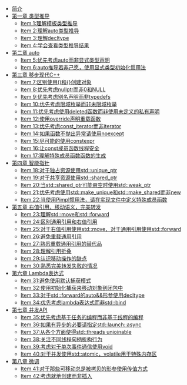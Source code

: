 - [简介](Introduction.md)
- [第一章 类型推导]()
	- [Item 1:理解模板类型推导](item1.md)
	- [Item 2:理解auto类型推导](item2.md)
	- [Item 3:理解decltype](item3.md)
	- [Item 4:学会查看类型推导结果](item4.md)
- [第二章 auto]()
	- [Item 5:优先考虑auto而非显式类型声明](item5.md)
	- [Item 6:auto推导若非己愿，使用显式类型初始化惯用法](item6.md)
- [第三章 移步现代C++]()
	- [Item 7:区别使用()和{}创建对象](item7.md)
	- [Item 8:优先考虑nullptr而非0和NULL](item8.md)
	- [Item 9:优先考虑别名声明而非typedefs](item9.md)
	- [Item 10:优先考虑限域枚举而非未限域枚举](item10.md)
	- [Item 11:优先考虑使用deleted函数而非使用未定义的私有声明](item11.md)
	- [Item 12:使用override声明重载函数](item12.md)
	- [Item 13:优先考虑const_iterator而非iterator](item13.md)
	- [Item 14:如果函数不抛出异常请使用noexcept](item14.md)
	- [Item 15:尽可能的使用constexpr](item15.md)
	- [Item 16:让const成员函数线程安全](item16.md)
	- [Item 17:理解特殊成员函数函数的生成](item17.md) 
- [第四章 智能指针]()
	- [Item 18:对于独占资源使用std::unique_ptr](item18.md)
	- [Item 19:对于共享资源使用std::shared_ptr](item19.md)
	- [Item 20:当std::shared_ptr可能悬空时使用std::weak_ptr](item20.md)
	- [Item 21:优先考虑使用std::make_unique和std::make_shared而非new](item21.md)
	- [Item 22:当使用Pimpl惯用法，请在实现文件中定义特殊成员函数](item22.md)
- [第五章 右值引用，移动语义，完美转发]()
	- [Item 23:理解std::move和std::forward](item23.md)
	- [Item 24:区别通用引用和右值引用](item24.md)
	- [Item 25:对于右值引用使用std::move，对于通用引用使用std::forward](item25.md)
	- [Item 26:避免重载通用引用](item26.md)
	- [Item 27:熟悉重载通用引用的替代品](item27.md)
	- [Item 28:理解引用折叠](item28.md)
	- [Item 29:认识移动操作的缺点](item29.md)
	- [Item 30:熟悉完美转发失败的情况](item30.md)
- [第六章 Lambda表达式]()
	- [Item 31:避免使用默认捕获模式](item31.md)
	- [Item 32:使用初始化捕获来移动对象到闭包中](item32.md)
	- [Item 33:对于std::forward的auto&&形参使用decltype](item33.md)
	- [Item 34:优先考虑lambda表达式而非std::bind](item34.md)
- [第七章 并发API]()
	- [Item 35:优先考虑基于任务的编程而非基于线程的编程](Item35.md)
	- [Item 36:如果有异步的必要请指定std::launch::async](item36.md)
	- [Item 37:从各个方面使得std::threads unjoinable](item37.md)
	- [Item 38:关注不同线程句柄析构行为](item38.md)
	- [Item 39:考虑对于单次事件通信使用void](item39.md)
	- [Item 40:对于并发使用std::atomic，volatile用于特殊内存区](item40.md)
- [第八章 微调]()
	- [Item 41:对于那些可移动总是被拷贝的形参使用传值方式](item41.md)
	- [Item 42:考虑就地创建而非插入](item42.md)
